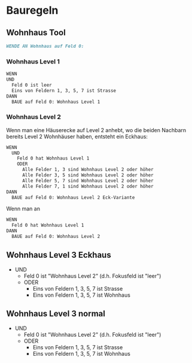 # Bauregeln

## Wohnhaus Tool

```markdown
WENDE AN Wohnhaus auf Feld 0:
``````

### Wohnhaus Level 1

```markdown
WENN
UND
  Feld 0 ist leer
  Eins von Feldern 1, 3, 5, 7 ist Strasse
DANN
  BAUE auf Feld 0: Wohnhaus Level 1
```

### Wohnhaus Level 2

Wenn man eine Häuserecke auf Level 2 anhebt, wo die beiden Nachbarn bereits Level 2 Wohnhäuser haben, entsteht ein Eckhaus:

```markdown
WENN
  UND
    Feld 0 hat Wohnhaus Level 1
    ODER
      Alle Felder 1, 3 sind Wohnhaus Level 2 oder höher
      Alle Felder 3, 5 sind Wohnhaus Level 2 oder höher
      Alle Felder 5, 7 sind Wohnhaus Level 2 oder höher
      Alle Felder 7, 1 sind Wohnhaus Level 2 oder höher
DANN
  BAUE auf Feld 0: Wohnhaus Level 2 Eck-Variante
```

Wenn man an

```markdown
WENN
  Feld 0 hat Wohnhaus Level 1
DANN
  BAUE auf Feld 0: Wohnhaus Level 2
```


## Wohnhaus Level 3 Eckhaus

- UND
  - Feld 0 ist "Wohnhaus Level 2" (d.h. Fokusfeld ist "leer")
  - ODER
    - Eins von Feldern 1, 3, 5, 7 ist Strasse
    - Eins von Feldern 1, 3, 5, 7 ist Wohnhaus
  
## Wohnhaus Level 3 normal

- UND
  - Feld 0 ist "Wohnhaus Level 2" (d.h. Fokusfeld ist "leer")
  - ODER
    - Eins von Feldern 1, 3, 5, 7 ist Strasse
    - Eins von Feldern 1, 3, 5, 7 ist Wohnhaus

